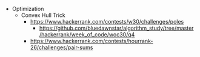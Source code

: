 - Optimization
  - Convex Hull Trick
    - https://www.hackerrank.com/contests/w30/challenges/poles
      - https://github.com/bluedawnstar/algorithm_study/tree/master/hackerrank/week_of_code/woc30/q4
    - https://www.hackerrank.com/contests/hourrank-26/challenges/pair-sums
